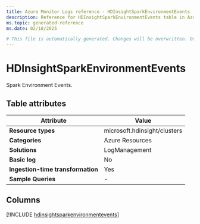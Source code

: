```yaml
---
title: Azure Monitor Logs reference - HDInsightSparkEnvironmentEvents
description: Reference for HDInsightSparkEnvironmentEvents table in Azure Monitor Logs.
ms.topic: generated-reference
ms.date: 02/18/2025

# This file is automatically generated. Changes will be overwritten. Do not change this file directly.
---
```


# HDInsightSparkEnvironmentEvents

Spark Environment Events.


## Table attributes

|Attribute|Value|
|---|---|
|**Resource types**|microsoft.hdinsight/clusters|
|**Categories**|Azure Resources|
|**Solutions**| LogManagement|
|**Basic log**|No|
|**Ingestion-time transformation**|Yes|
|**Sample Queries**|-|



## Columns
  
[!INCLUDE [hdinsightsparkenvironmentevents](~/reusable-content/ce-skilling/azure/includes/azure-monitor/reference/tables/hdinsightsparkenvironmentevents-include.md)]
